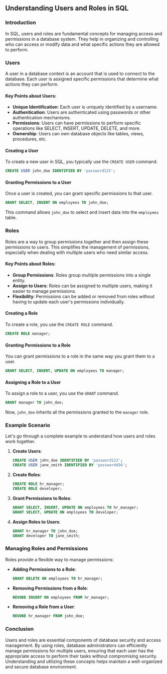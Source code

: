 ## Understanding Users and Roles in SQL

### Introduction
In SQL, users and roles are fundamental concepts for managing access and permissions in a database system. They help in organizing and controlling who can access or modify data and what specific actions they are allowed to perform. 

### Users
A user in a database context is an account that is used to connect to the database. Each user is assigned specific permissions that determine what actions they can perform.

#### Key Points about Users:
- **Unique Identification**: Each user is uniquely identified by a username.
- **Authentication**: Users are authenticated using passwords or other authentication mechanisms.
- **Permissions**: Users can have permissions to perform specific operations like SELECT, INSERT, UPDATE, DELETE, and more.
- **Ownership**: Users can own database objects like tables, views, procedures, etc.

#### Creating a User
To create a new user in SQL, you typically use the `CREATE USER` command.

```sql
CREATE USER john_doe IDENTIFIED BY 'password123';
```

#### Granting Permissions to a User
Once a user is created, you can grant specific permissions to that user.

```sql
GRANT SELECT, INSERT ON employees TO john_doe;
```

This command allows `john_doe` to select and insert data into the `employees` table.

### Roles
Roles are a way to group permissions together and then assign these permissions to users. This simplifies the management of permissions, especially when dealing with multiple users who need similar access.

#### Key Points about Roles:
- **Group Permissions**: Roles group multiple permissions into a single entity.
- **Assign to Users**: Roles can be assigned to multiple users, making it easier to manage permissions.
- **Flexibility**: Permissions can be added or removed from roles without having to update each user's permissions individually.

#### Creating a Role
To create a role, you use the `CREATE ROLE` command.

```sql
CREATE ROLE manager;
```

#### Granting Permissions to a Role
You can grant permissions to a role in the same way you grant them to a user.

```sql
GRANT SELECT, INSERT, UPDATE ON employees TO manager;
```

#### Assigning a Role to a User
To assign a role to a user, you use the `GRANT` command.

```sql
GRANT manager TO john_doe;
```

Now, `john_doe` inherits all the permissions granted to the `manager` role.

### Example Scenario
Let's go through a complete example to understand how users and roles work together.

1. **Create Users**:
    ```sql
    CREATE USER john_doe IDENTIFIED BY 'password123';
    CREATE USER jane_smith IDENTIFIED BY 'password456';
    ```

2. **Create Roles**:
    ```sql
    CREATE ROLE hr_manager;
    CREATE ROLE developer;
    ```

3. **Grant Permissions to Roles**:
    ```sql
    GRANT SELECT, INSERT, UPDATE ON employees TO hr_manager;
    GRANT SELECT, UPDATE ON employees TO developer;
    ```

4. **Assign Roles to Users**:
    ```sql
    GRANT hr_manager TO john_doe;
    GRANT developer TO jane_smith;
    ```

### Managing Roles and Permissions
Roles provide a flexible way to manage permissions:

- **Adding Permissions to a Role**:
    ```sql
    GRANT DELETE ON employees TO hr_manager;
    ```

- **Removing Permissions from a Role**:
    ```sql
    REVOKE INSERT ON employees FROM hr_manager;
    ```

- **Removing a Role from a User**:
    ```sql
    REVOKE hr_manager FROM john_doe;
    ```

### Conclusion
Users and roles are essential components of database security and access management. By using roles, database administrators can efficiently manage permissions for multiple users, ensuring that each user has the appropriate access to perform their tasks without compromising security. Understanding and utilizing these concepts helps maintain a well-organized and secure database environment.
